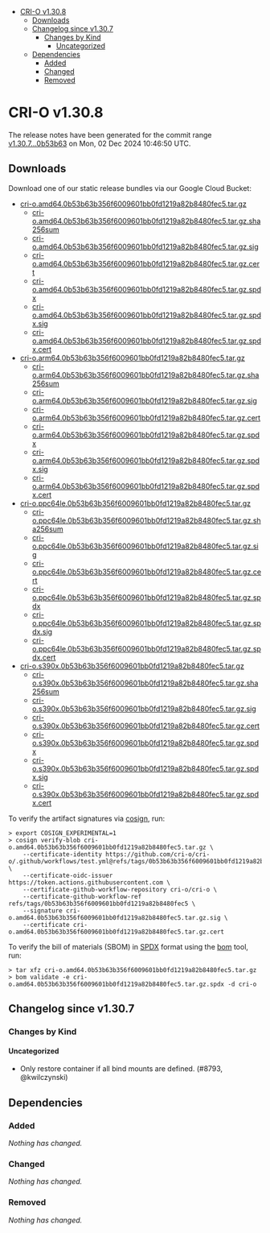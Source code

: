 - [CRI-O v1.30.8](#cri-o-v1308)
  - [Downloads](#downloads)
  - [Changelog since v1.30.7](#changelog-since-v1307)
    - [Changes by Kind](#changes-by-kind)
      - [Uncategorized](#uncategorized)
  - [Dependencies](#dependencies)
    - [Added](#added)
    - [Changed](#changed)
    - [Removed](#removed)

# CRI-O v1.30.8

The release notes have been generated for the commit range
[v1.30.7...0b53b63](https://github.com/cri-o/cri-o/compare/v1.30.7...v1.30.8) on Mon, 02 Dec 2024 10:46:50 UTC.

## Downloads

Download one of our static release bundles via our Google Cloud Bucket:

- [cri-o.amd64.0b53b63b356f6009601bb0fd1219a82b8480fec5.tar.gz](https://storage.googleapis.com/cri-o/artifacts/cri-o.amd64.0b53b63b356f6009601bb0fd1219a82b8480fec5.tar.gz)
  - [cri-o.amd64.0b53b63b356f6009601bb0fd1219a82b8480fec5.tar.gz.sha256sum](https://storage.googleapis.com/cri-o/artifacts/cri-o.amd64.0b53b63b356f6009601bb0fd1219a82b8480fec5.tar.gz.sha256sum)
  - [cri-o.amd64.0b53b63b356f6009601bb0fd1219a82b8480fec5.tar.gz.sig](https://storage.googleapis.com/cri-o/artifacts/cri-o.amd64.0b53b63b356f6009601bb0fd1219a82b8480fec5.tar.gz.sig)
  - [cri-o.amd64.0b53b63b356f6009601bb0fd1219a82b8480fec5.tar.gz.cert](https://storage.googleapis.com/cri-o/artifacts/cri-o.amd64.0b53b63b356f6009601bb0fd1219a82b8480fec5.tar.gz.cert)
  - [cri-o.amd64.0b53b63b356f6009601bb0fd1219a82b8480fec5.tar.gz.spdx](https://storage.googleapis.com/cri-o/artifacts/cri-o.amd64.0b53b63b356f6009601bb0fd1219a82b8480fec5.tar.gz.spdx)
  - [cri-o.amd64.0b53b63b356f6009601bb0fd1219a82b8480fec5.tar.gz.spdx.sig](https://storage.googleapis.com/cri-o/artifacts/cri-o.amd64.0b53b63b356f6009601bb0fd1219a82b8480fec5.tar.gz.spdx.sig)
  - [cri-o.amd64.0b53b63b356f6009601bb0fd1219a82b8480fec5.tar.gz.spdx.cert](https://storage.googleapis.com/cri-o/artifacts/cri-o.amd64.0b53b63b356f6009601bb0fd1219a82b8480fec5.tar.gz.spdx.cert)
- [cri-o.arm64.0b53b63b356f6009601bb0fd1219a82b8480fec5.tar.gz](https://storage.googleapis.com/cri-o/artifacts/cri-o.arm64.0b53b63b356f6009601bb0fd1219a82b8480fec5.tar.gz)
  - [cri-o.arm64.0b53b63b356f6009601bb0fd1219a82b8480fec5.tar.gz.sha256sum](https://storage.googleapis.com/cri-o/artifacts/cri-o.arm64.0b53b63b356f6009601bb0fd1219a82b8480fec5.tar.gz.sha256sum)
  - [cri-o.arm64.0b53b63b356f6009601bb0fd1219a82b8480fec5.tar.gz.sig](https://storage.googleapis.com/cri-o/artifacts/cri-o.arm64.0b53b63b356f6009601bb0fd1219a82b8480fec5.tar.gz.sig)
  - [cri-o.arm64.0b53b63b356f6009601bb0fd1219a82b8480fec5.tar.gz.cert](https://storage.googleapis.com/cri-o/artifacts/cri-o.arm64.0b53b63b356f6009601bb0fd1219a82b8480fec5.tar.gz.cert)
  - [cri-o.arm64.0b53b63b356f6009601bb0fd1219a82b8480fec5.tar.gz.spdx](https://storage.googleapis.com/cri-o/artifacts/cri-o.arm64.0b53b63b356f6009601bb0fd1219a82b8480fec5.tar.gz.spdx)
  - [cri-o.arm64.0b53b63b356f6009601bb0fd1219a82b8480fec5.tar.gz.spdx.sig](https://storage.googleapis.com/cri-o/artifacts/cri-o.arm64.0b53b63b356f6009601bb0fd1219a82b8480fec5.tar.gz.spdx.sig)
  - [cri-o.arm64.0b53b63b356f6009601bb0fd1219a82b8480fec5.tar.gz.spdx.cert](https://storage.googleapis.com/cri-o/artifacts/cri-o.arm64.0b53b63b356f6009601bb0fd1219a82b8480fec5.tar.gz.spdx.cert)
- [cri-o.ppc64le.0b53b63b356f6009601bb0fd1219a82b8480fec5.tar.gz](https://storage.googleapis.com/cri-o/artifacts/cri-o.ppc64le.0b53b63b356f6009601bb0fd1219a82b8480fec5.tar.gz)
  - [cri-o.ppc64le.0b53b63b356f6009601bb0fd1219a82b8480fec5.tar.gz.sha256sum](https://storage.googleapis.com/cri-o/artifacts/cri-o.ppc64le.0b53b63b356f6009601bb0fd1219a82b8480fec5.tar.gz.sha256sum)
  - [cri-o.ppc64le.0b53b63b356f6009601bb0fd1219a82b8480fec5.tar.gz.sig](https://storage.googleapis.com/cri-o/artifacts/cri-o.ppc64le.0b53b63b356f6009601bb0fd1219a82b8480fec5.tar.gz.sig)
  - [cri-o.ppc64le.0b53b63b356f6009601bb0fd1219a82b8480fec5.tar.gz.cert](https://storage.googleapis.com/cri-o/artifacts/cri-o.ppc64le.0b53b63b356f6009601bb0fd1219a82b8480fec5.tar.gz.cert)
  - [cri-o.ppc64le.0b53b63b356f6009601bb0fd1219a82b8480fec5.tar.gz.spdx](https://storage.googleapis.com/cri-o/artifacts/cri-o.ppc64le.0b53b63b356f6009601bb0fd1219a82b8480fec5.tar.gz.spdx)
  - [cri-o.ppc64le.0b53b63b356f6009601bb0fd1219a82b8480fec5.tar.gz.spdx.sig](https://storage.googleapis.com/cri-o/artifacts/cri-o.ppc64le.0b53b63b356f6009601bb0fd1219a82b8480fec5.tar.gz.spdx.sig)
  - [cri-o.ppc64le.0b53b63b356f6009601bb0fd1219a82b8480fec5.tar.gz.spdx.cert](https://storage.googleapis.com/cri-o/artifacts/cri-o.ppc64le.0b53b63b356f6009601bb0fd1219a82b8480fec5.tar.gz.spdx.cert)
- [cri-o.s390x.0b53b63b356f6009601bb0fd1219a82b8480fec5.tar.gz](https://storage.googleapis.com/cri-o/artifacts/cri-o.s390x.0b53b63b356f6009601bb0fd1219a82b8480fec5.tar.gz)
  - [cri-o.s390x.0b53b63b356f6009601bb0fd1219a82b8480fec5.tar.gz.sha256sum](https://storage.googleapis.com/cri-o/artifacts/cri-o.s390x.0b53b63b356f6009601bb0fd1219a82b8480fec5.tar.gz.sha256sum)
  - [cri-o.s390x.0b53b63b356f6009601bb0fd1219a82b8480fec5.tar.gz.sig](https://storage.googleapis.com/cri-o/artifacts/cri-o.s390x.0b53b63b356f6009601bb0fd1219a82b8480fec5.tar.gz.sig)
  - [cri-o.s390x.0b53b63b356f6009601bb0fd1219a82b8480fec5.tar.gz.cert](https://storage.googleapis.com/cri-o/artifacts/cri-o.s390x.0b53b63b356f6009601bb0fd1219a82b8480fec5.tar.gz.cert)
  - [cri-o.s390x.0b53b63b356f6009601bb0fd1219a82b8480fec5.tar.gz.spdx](https://storage.googleapis.com/cri-o/artifacts/cri-o.s390x.0b53b63b356f6009601bb0fd1219a82b8480fec5.tar.gz.spdx)
  - [cri-o.s390x.0b53b63b356f6009601bb0fd1219a82b8480fec5.tar.gz.spdx.sig](https://storage.googleapis.com/cri-o/artifacts/cri-o.s390x.0b53b63b356f6009601bb0fd1219a82b8480fec5.tar.gz.spdx.sig)
  - [cri-o.s390x.0b53b63b356f6009601bb0fd1219a82b8480fec5.tar.gz.spdx.cert](https://storage.googleapis.com/cri-o/artifacts/cri-o.s390x.0b53b63b356f6009601bb0fd1219a82b8480fec5.tar.gz.spdx.cert)

To verify the artifact signatures via [cosign](https://github.com/sigstore/cosign), run:

```console
> export COSIGN_EXPERIMENTAL=1
> cosign verify-blob cri-o.amd64.0b53b63b356f6009601bb0fd1219a82b8480fec5.tar.gz \
    --certificate-identity https://github.com/cri-o/cri-o/.github/workflows/test.yml@refs/tags/0b53b63b356f6009601bb0fd1219a82b8480fec5 \
    --certificate-oidc-issuer https://token.actions.githubusercontent.com \
    --certificate-github-workflow-repository cri-o/cri-o \
    --certificate-github-workflow-ref refs/tags/0b53b63b356f6009601bb0fd1219a82b8480fec5 \
    --signature cri-o.amd64.0b53b63b356f6009601bb0fd1219a82b8480fec5.tar.gz.sig \
    --certificate cri-o.amd64.0b53b63b356f6009601bb0fd1219a82b8480fec5.tar.gz.cert
```

To verify the bill of materials (SBOM) in [SPDX](https://spdx.org) format using the [bom](https://sigs.k8s.io/bom) tool, run:

```console
> tar xfz cri-o.amd64.0b53b63b356f6009601bb0fd1219a82b8480fec5.tar.gz
> bom validate -e cri-o.amd64.0b53b63b356f6009601bb0fd1219a82b8480fec5.tar.gz.spdx -d cri-o
```

## Changelog since v1.30.7

### Changes by Kind

#### Uncategorized
 - Only restore container if all bind mounts are defined. (#8793, @kwilczynski)

## Dependencies

### Added
_Nothing has changed._

### Changed
_Nothing has changed._

### Removed
_Nothing has changed._
